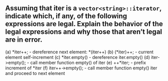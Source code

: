 Assuming that iter is a `vector<string>::iterator`, indicate which, if any, of the following expressions are legal. Explain the behavior of the legal expressions and why those that aren’t legal are in error. 
---

(a) *iter++;
    - dereference next element: *(iter++)
(b) (*iter)++; 
    - current element self-increment
(c) *iter.empty() 
    - dereference iter.empty()
(d) iter->empty(); 
    - call member function empty() of iter
(e) ++*iter; 
    - prefix increment of *iter
(f) iter++->empty();
    - call member function empty() iter and proceed to next element